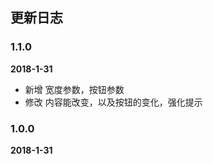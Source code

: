 ## 更新日志

### 1.1.0

**2018-1-31**

- 新增 宽度参数，按钮参数
- 修改 内容能改变，以及按钮的变化，强化提示

### 1.0.0

**2018-1-31**
